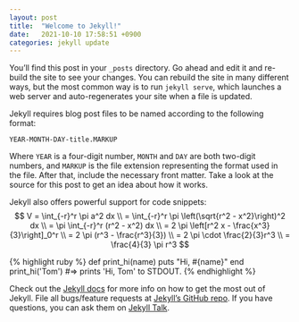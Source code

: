 ```yaml
---
layout: post
title:  "Welcome to Jekyll!"
date:   2021-10-10 17:58:51 +0900
categories: jekyll update
---
```

You’ll find this post in your `_posts` directory. Go ahead and edit it and re-build the site to see your changes. You can rebuild the site in many different ways, but the most common way is to run `jekyll serve`, which launches a web server and auto-regenerates your site when a file is updated.

Jekyll requires blog post files to be named according to the following format:

`YEAR-MONTH-DAY-title.MARKUP`

Where `YEAR` is a four-digit number, `MONTH` and `DAY` are both two-digit numbers, and `MARKUP` is the file extension representing the format used in the file. After that, include the necessary front matter. Take a look at the source for this post to get an idea about how it works.

Jekyll also offers powerful support for code snippets:
$$
  V = \int_{-r}^r \pi a^2 dx \\
  = \int_{-r}^r \pi \left(\sqrt{r^2 - x^2}\right)^2 dx \\
  = \pi \int_{-r}^r (r^2 - x^2) dx \\
  = 2 \pi \left[r^2 x - \frac{x^3}{3}\right]_0^r  \\
  = 2 \pi (r^3 - \frac{r^3}{3}) \\
  = 2 \pi \cdot \frac{2}{3}r^3 \\
  = \frac{4}{3} \pi r^3
$$


{% highlight ruby %}
def print_hi(name)
  puts "Hi, #{name}"
end
print_hi('Tom')
#=> prints 'Hi, Tom' to STDOUT.
{% endhighlight %}

Check out the [Jekyll docs][jekyll-docs] for more info on how to get the most out of Jekyll. File all bugs/feature requests at [Jekyll’s GitHub repo][jekyll-gh]. If you have questions, you can ask them on [Jekyll Talk][jekyll-talk].

[jekyll-docs]: https://jekyllrb.com/docs/home
[jekyll-gh]:   https://github.com/jekyll/jekyll
[jekyll-talk]: https://talk.jekyllrb.com/
